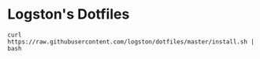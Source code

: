 # Logston's Dotfiles

    curl https://raw.githubusercontent.com/logston/dotfiles/master/install.sh | bash

